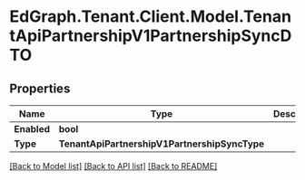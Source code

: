 # EdGraph.Tenant.Client.Model.TenantApiPartnershipV1PartnershipSyncDTO

## Properties

Name | Type | Description | Notes
------------ | ------------- | ------------- | -------------
**Enabled** | **bool** |  | [optional] 
**Type** | **TenantApiPartnershipV1PartnershipSyncType** |  | [optional] 

[[Back to Model list]](../README.md#documentation-for-models) [[Back to API list]](../README.md#documentation-for-api-endpoints) [[Back to README]](../README.md)

